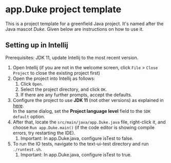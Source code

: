 # app.Duke project template

This is a project template for a greenfield Java project. It's named after the Java mascot _Duke_. Given below are instructions on how to use it.

## Setting up in Intellij

Prerequisites: JDK 11, update Intellij to the most recent version.

1. Open Intellij (if you are not in the welcome screen, click `File` > `Close Project` to close the existing project first)
2. Open the project into Intellij as follows:
   1. Click `Open`.
   1. Select the project directory, and click `OK`.
   1. If there are any further prompts, accept the defaults.
3. Configure the project to use **JDK 11** (not other versions) as explained in [here](https://www.jetbrains.com/help/idea/sdk.html#set-up-jdk).<br>
   In the same dialog, set the **Project language level** field to the `SDK default` option.
4. After that, locate the `src/main/java/app.Duke.java` file, right-click it, and choose `Run app.Duke.main()` (if the code editor is showing compile errors, try restarting the IDE).
   1. Important: In app.Duke.java, configure isTest to false.
5. To run the IO tests, navigate to the text-ui-test directory and run `./runtest.sh`.
   1. Important: In app.Duke.java, configure isTest to true.